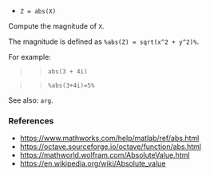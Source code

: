 - `Z = abs(X)`

Compute the magnitude of `X`.

The magnitude is defined as `%abs(Z) = sqrt(x^2 + y^2)%`.

For example:

> > `abs(3 + 4i)`

> > `%abs(3+4i)=5%`

See also: `arg`.

### References

- https://www.mathworks.com/help/matlab/ref/abs.html
- https://octave.sourceforge.io/octave/function/abs.html
- https://mathworld.wolfram.com/AbsoluteValue.html
- https://en.wikipedia.org/wiki/Absolute_value
